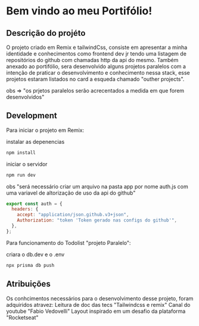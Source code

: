 # Bem vindo ao meu Portifólio!

## Descrição do projéto

O projeto criado em Remix e tailwindCss, consiste em apresentar a minha identidade e conhecimentos como frontend dev jr
tendo uma listagem de repositórios do github com chamadas http da api do mesmo.
Também anexado ao portifólio, sera desenvolvido alguns projetos paralelos com a intenção de praticar o desenvolvimento e conhecimento nessa stack,
esse projetos estaram listados no card a esqueda chamado "outher projects".

obs => "os prjetos paralelos serão acrecentados a medida em que forem desenvolvidos"

## Development

Para iniciar o projeto em Remix:

instalar as depenencias

```sh
npm install
```

iniciar o servidor

```sh
npm run dev
```

obs "será necessário criar um arquivo na pasta app por nome auth.js com uma variavel de altorização de uso da api do github"

```js
export const auth = {
  headers: {
    accept: "application/json.github.v3+json",
    Authorization: "token 'Token gerado nas configs do github'",
  },
};
```

Para funcionamento do Todolist "projeto Paralelo":

criara o db.dev e o .env

```sh
npx prisma db push
```

## Atribuições

Os conhcimentos necessários para o desenvolvimento desse projeto, foram adquiridos atravez:
Leitura de doc das tecs "Tailwindcss e remix"
Canal do youtube "Fabio Vedovelli"
Layout inspirado em um desafio da plataforma "Rocketseat"

